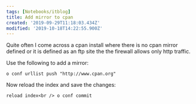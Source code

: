 ```yaml
---
tags: [Notebooks/itblog]
title: Add mirror to cpan
created: '2019-09-29T11:18:03.434Z'
modified: '2019-10-18T14:22:55.900Z'
---
```


Quite often I come across a cpan install where there is no cpan mirror defined or it is defined as an ftp site the the firewall allows only http traffic.

Use the following to add a mirror:

`o conf urllist push "http://www.cpan.org"`

Now reload the index and save the changes:

`reload index<br />
o conf commit`
